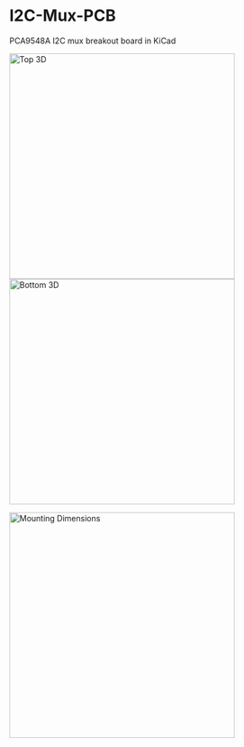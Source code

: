 # I2C-Mux-PCB
PCA9548A I2C mux breakout board in KiCad

<img src="https://user-images.githubusercontent.com/4372878/157143865-e2340ee9-75bc-4ccd-a7fd-d472af8e98f0.PNG" alt="Top 3D" width="400"/> <img src="https://user-images.githubusercontent.com/4372878/157143881-1d90794b-847c-4e87-9d72-03b7fe714c29.PNG" alt="Bottom 3D" width="400"/>

<img src="https://user-images.githubusercontent.com/4372878/157143885-3dbf6ec4-5711-4cc2-851d-e7c284a40009.PNG" alt="Mounting Dimensions" width="400"/>
